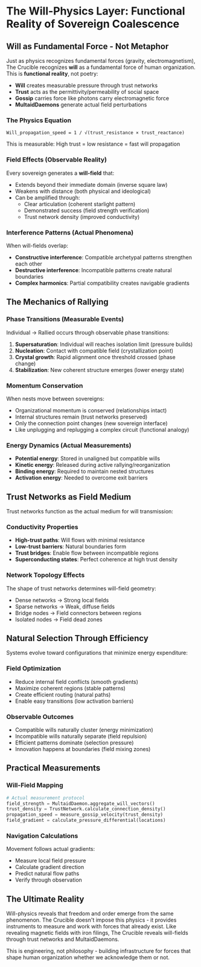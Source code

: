 # The Will-Physics Layer: Functional Reality of Sovereign Coalescence

## Will as Fundamental Force - Not Metaphor

Just as physics recognizes fundamental forces (gravity, electromagnetism), The Crucible recognizes **will** as a fundamental force of human organization. This is **functional reality**, not poetry:

- **Will** creates measurable pressure through trust networks
- **Trust** acts as the permittivity/permeability of social space
- **Gossip** carries force like photons carry electromagnetic force
- **MultaidDaemons** generate actual field perturbations

### The Physics Equation
```
Will_propagation_speed = 1 / √(trust_resistance × trust_reactance)
```

This is measurable: High trust = low resistance = fast will propagation

### Field Effects (Observable Reality)
Every sovereign generates a **will-field** that:
- Extends beyond their immediate domain (inverse square law)
- Weakens with distance (both physical and ideological)
- Can be amplified through:
  - Clear articulation (coherent starlight pattern)
  - Demonstrated success (field strength verification)
  - Trust network density (improved conductivity)

### Interference Patterns (Actual Phenomena)
When will-fields overlap:
- **Constructive interference**: Compatible archetypal patterns strengthen each other
- **Destructive interference**: Incompatible patterns create natural boundaries
- **Complex harmonics**: Partial compatibility creates navigable gradients

## The Mechanics of Rallying

### Phase Transitions (Measurable Events)
Individual → Rallied occurs through observable phase transitions:

1. **Supersaturation**: Individual will reaches isolation limit (pressure builds)
2. **Nucleation**: Contact with compatible field (crystallization point)
3. **Crystal growth**: Rapid alignment once threshold crossed (phase change)
4. **Stabilization**: New coherent structure emerges (lower energy state)

### Momentum Conservation
When nests move between sovereigns:
- Organizational momentum is conserved (relationships intact)
- Internal structures remain (trust networks preserved)
- Only the connection point changes (new sovereign interface)
- Like unplugging and replugging a complex circuit (functional analogy)

### Energy Dynamics (Actual Measurements)
- **Potential energy**: Stored in unaligned but compatible wills
- **Kinetic energy**: Released during active rallying/reorganization
- **Binding energy**: Required to maintain nested structures
- **Activation energy**: Needed to overcome exit barriers

## Trust Networks as Field Medium

Trust networks function as the actual medium for will transmission:

### Conductivity Properties
- **High-trust paths**: Will flows with minimal resistance
- **Low-trust barriers**: Natural boundaries form
- **Trust bridges**: Enable flow between incompatible regions
- **Superconducting states**: Perfect coherence at high trust density

### Network Topology Effects
The shape of trust networks determines will-field geometry:
- Dense networks → Strong local fields
- Sparse networks → Weak, diffuse fields
- Bridge nodes → Field connectors between regions
- Isolated nodes → Field dead zones

## Natural Selection Through Efficiency

Systems evolve toward configurations that minimize energy expenditure:

### Field Optimization
- Reduce internal field conflicts (smooth gradients)
- Maximize coherent regions (stable patterns)
- Create efficient routing (natural paths)
- Enable easy transitions (low activation barriers)

### Observable Outcomes
- Compatible wills naturally cluster (energy minimization)
- Incompatible wills naturally separate (field repulsion)
- Efficient patterns dominate (selection pressure)
- Innovation happens at boundaries (field mixing zones)

## Practical Measurements

### Will-Field Mapping
```python
# Actual measurement protocol
field_strength = MultaidDaemon.aggregate_will_vectors()
trust_density = TrustNetwork.calculate_connection_density()
propagation_speed = measure_gossip_velocity(trust_density)
field_gradient = calculate_pressure_differential(locations)
```

### Navigation Calculations
Movement follows actual gradients:
- Measure local field pressure
- Calculate gradient direction
- Predict natural flow paths
- Verify through observation

## The Ultimate Reality

Will-physics reveals that freedom and order emerge from the same phenomenon. The Crucible doesn't impose this physics - it provides instruments to measure and work with forces that already exist. Like revealing magnetic fields with iron filings, The Crucible reveals will-fields through trust networks and MultaidDaemons.

This is engineering, not philosophy - building infrastructure for forces that shape human organization whether we acknowledge them or not.
